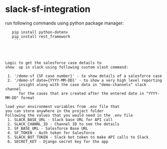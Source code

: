 # slack-sf-integration

run following commands using python package manager:

```pip install Django
   pip install python-dotenv
   pip install rest_framework
    ```




Logic to get the salesforce case details to
show  up in slack using following custom slash command:

 1. '/demo-sf {SF case number}' - to show details of a salesforce case
 2. '/demo-sf date={YYYY-MM-DD}' - to show a very high level reporting 
 	  insight along with the case data in "demo-channels" slack channel
 	  for the cases that are created after the entered date in "YYYY-MM-DD" format

load your environment variables from .env file that
you can store anywhere in the project folder
Following the values that you would need in the .env file
 1. SLACK_BASE_URL - Slack base URL for API call
 2. SLACK_CHANNL_ID - Channel ID to see the details
 3. SF_BASE_URL - Salesforce Base URL
 4. SF_TOKEN - Auth token for Salesforce
 5. SLACK_BOT_TOKEN - Slack bot token to make API calls to Slack
 6. SECRET_KEY - Django secret key for the app

